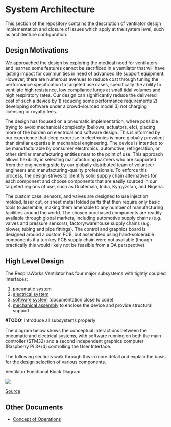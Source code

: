 # System Architecture

This section of the repository contains the description of ventilator design implementation and closure of issues which
apply at the system level, such as architecture configuration.

## Design Motivations

We approached the design by exploring the medical need for ventilators
and learned some features cannot be sacrificed in a ventilator that will
have lasting impact for communities in need of advanced life support
equipment. However, there are numerous avenues to reduce cost through
tuning the performance specification to targeted use cases, specifically
the ability to ventilate high resistance, low compliance lungs at small
tidal volumes and high respiratory rates. Our design can significantly
reduce the delivered cost of such a device by 1) reducing some
performance requirements 2) developing software under a crowd-sourced
model 3) not charging licensing or royalty fees.

The design has focused on a pneumatic implementation, where possible
trying to avoid mechanical complexity (bellows, actuators, etc), placing
more of the burden on electrical and software design. This is informed
by our experience that deep expertise in electronics is more globally
prevalent than similar expertise in mechanical engineering. The device
is intended to be manufacturable by consumer electronics, automotive,
refrigeration, or other similar manufacturing entities near to the point
of use. This approach allows flexibility in selecting manufacturing
partners who are supported from the engineering side by our globally
distributed team of volunteer engineers and manufacturing-quality
professionals. To enforce this process, the design strives to identify
solid supply chain alternatives for each component and choose components
that are easily sourced in our targeted regions of use, such as
Guatemala, India, Kyrgyzstan, and Nigeria.

The custom case, sensors, and valves are designed to use injection
molded, laser cut, or sheet metal folded parts that then require only
basic tools to assemble, making them amenable to any number of
manufacturing facilities around the world. The chosen purchased
components are readily available through global markets, including
automotive supply chains (e.g. valves and pressure sensors),
factory/warehouse supply chains (e.g. blower, tubing and pipe fittings).
The control and graphics board is designed around a custom PCB, but
assembled using hand-solderable components if a turnkey PCB supply chain
were not available (though practically this would likely not be feasible
from a QA perspective).

## High Level Design

The RespiraWorks Ventilator has four major subsystems with tightly
coupled interfaces:

1. [pneumatic system](pneumatic-system)
2. [electrical system](electrical-system)
3. [software system](../software/design) (documentation close to code)
4. [mechanical assembly](mechanical) to enclose the device and provide structural support.

**#TODO:** Introduce all subsystems properly

The diagram below shows the conceptual interactions between the
pneumatic and electrical systems, with software running on both the main
controller (STM32) and a second independent graphics computer (Raspberry
Pi 3+/4) controlling the User Interface.

The following sections walk through this in more detail and explain the
basis for the design selection of various components.

Ventilator Functional Block Diagram

![](images/functional_block_diagram.png)

[Source](https://docs.google.com/presentation/d/1ye96itSLfdbO9PQT0MSiq6xR2ArqD2MpV1Wj8ORfHeo/edit#slide=id.g7330d84036_1_0)

## Other Documents

* [Concept of Operations](conop.md)
